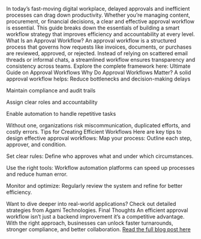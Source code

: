 In today’s fast-moving digital workplace, delayed approvals and inefficient processes can drag down productivity. Whether you’re managing content, procurement, or financial decisions, a clear and effective approval workflow is essential.
This guide breaks down the essentials of building a smart workflow strategy that improves efficiency and accountability at every level.
What Is an Approval Workflow?
An approval workflow is a structured process that governs how requests like invoices, documents, or purchases are reviewed, approved, or rejected. Instead of relying on scattered email threads or informal chats, a streamlined workflow ensures transparency and consistency across teams.
Explore the complete framework here: Ultimate Guide on Approval Workflows
Why Do Approval Workflows Matter?
A solid approval workflow helps:
Reduce bottlenecks and decision-making delays


Maintain compliance and audit trails


Assign clear roles and accountability


Enable automation to handle repetitive tasks


Without one, organizations risk miscommunication, duplicated efforts, and costly errors.
Tips for Creating Efficient Workflows
Here are key tips to design effective approval workflows:
Map your process: Outline each step, approver, and condition.


Set clear rules: Define who approves what and under which circumstances.


Use the right tools: Workflow automation platforms can speed up processes and reduce human error.


Monitor and optimize: Regularly review the system and refine for better efficiency.


Want to dive deeper into real-world applications? Check out detailed strategies from Agami Technologies.
Final Thoughts
An efficient approval workflow isn’t just a backend improvement it’s a competitive advantage. With the right approach, businesses can unlock faster turnarounds, stronger compliance, and better collaboration.
<a href="https://agamitechnologies.com/blog/ultimate-guide-on-approval-workflows-tips-and-strategies">Read the full blog post here</a>
